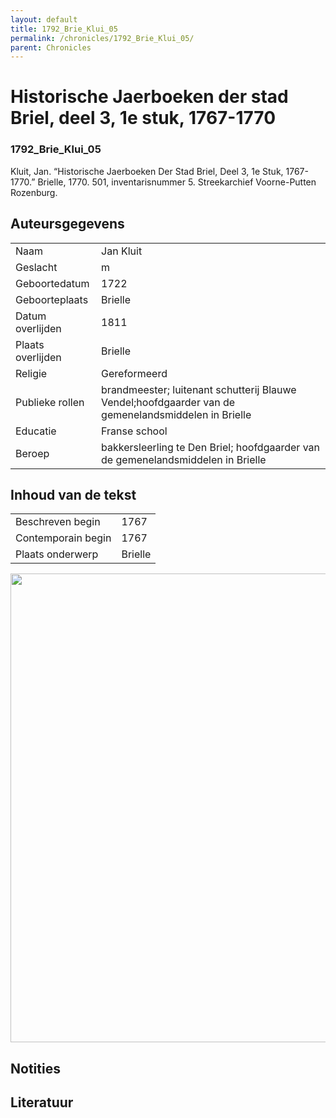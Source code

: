 ```yaml
---
layout: default
title: 1792_Brie_Klui_05
permalink: /chronicles/1792_Brie_Klui_05/
parent: Chronicles
--- 
```



# Historische Jaerboeken der stad Briel, deel 3, 1e stuk, 1767-1770 

### 1792_Brie_Klui_05 

Kluit, Jan. “Historische Jaerboeken Der Stad Briel, Deel 3, 1e Stuk, 1767-1770.” Brielle, 1770. 501, inventarisnummer 5. Streekarchief Voorne-Putten Rozenburg. 

## Auteursgegevens 

| | | 
| --------------- | --------------- | 
| Naam | Jan Kluit | 
| Geslacht | m | 
| Geboortedatum | 1722 | 
| Geboorteplaats | Brielle | 
| Datum overlijden | 1811 | 
| Plaats overlijden | Brielle | 
| Religie | Gereformeerd | 
| Publieke rollen | brandmeester; luitenant schutterij Blauwe Vendel;hoofdgaarder van de gemenelandsmiddelen in Brielle | 
| Educatie | Franse school | 
| Beroep | bakkersleerling te Den Briel; hoofdgaarder van de gemenelandsmiddelen in Brielle | 

## Inhoud van de tekst 

| | | 
| --------------- | --------------- | 
| Beschreven begin | 1767 | 
| Contemporain begin | 1767 | 
| Plaats onderwerp | Brielle | 

[<img src="..\..\barplots_chronicles\1792_Brie_Klui_05.jpg" width="750"/>](..\..\barplots_chronicles\1792_Brie_Klui_05.jpg) 

## Notities 

## Literatuur 

